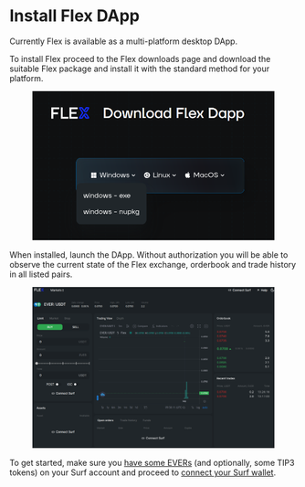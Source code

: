 # Install Flex DApp

Currently Flex is available as a multi-platform desktop DApp.

To install Flex proceed to the Flex downloads page and download the suitable Flex package and install it with the standard method for your platform.

<figure><img src="../.gitbook/assets/001 (1).png" alt=""><figcaption></figcaption></figure>

When installed, launch the DApp. Without authorization you will be able to observe the current state of the Flex exchange, orderbook and trade history in all listed pairs.

<figure><img src="../.gitbook/assets/002 (1).png" alt=""><figcaption></figcaption></figure>

To get started, make sure you [have some EVERs](get-evers.md) (and optionally, some TIP3 tokens) on your Surf account and proceed to [connect your Surf wallet](connect-your-wallet.md).
